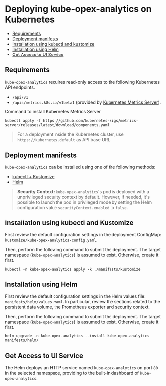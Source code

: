 # Deploying kube-opex-analytics on Kubernetes

- [Requirements](#requirements)
- [Deployment manifests](#deployment-manifests)
- [Installation using kubectl and kustomize](#installation-using-kubectl-and-kustomize)
- [Installation using Helm](#installation-using-helm)
- [Get Access to UI Service](#get-access-to-ui-service)

## Requirements
`kube-opex-analytics` requires read-only access to the following Kubernetes API endpoints.

* `/api/v1`
* `/apis/metrics.k8s.io/v1beta1` (provided by [Kubernetes Metrics Server](https://github.com/kubernetes-sigs/metrics-server)).

Command to install Kubernetes Metrics Server
```shell
kubectl apply -f https://github.com/kubernetes-sigs/metrics-server/releases/latest/download/components.yaml
```

> For a deployment inside the Kubernetes cluster, use `https://kubernetes.default` as API base URL.

## Deployment manifests
`kube-opex-analytics` can be installed using one of the following methods:
* [kubectl + Kustomize](#installation-using-kubectl-and-kustomize) 
* [Helm](#installation-using-helm)

> **Security Context:**
> `kube-opex-analytics`'s pod is deployed with a unprivileged security context by default. However, if needed, it's possible to launch the pod in privileged mode by setting the Helm configuration value `securityContext.enabled` to `false`.

## Installation using kubectl and Kustomize
First review the default configuration settings in the deployment ConfigMap: `kustomize/kube-opex-analytics-config.yaml`.

Then, perform the following command to submit the deployment.
The target namespace (`kube-opex-analytics`) is assumed to exist. Otherwise, create it first.

```shell
kubectl -n kube-opex-analytics apply -k ./manifests/kustomize
```

## Installation using Helm
First review the default configuration settings in the Helm values file: `manifests/helm/values.yaml`. In particular, review the sections related to the persistent data volume, the Prometheus exporter and security context.

Then, perform the following command to submit the deployment. 
The target namespace (`kube-opex-analytics`) is assumed to exist. Otherwise, create it first.

```shell
helm upgrade -n kube-opex-analytics --install kube-opex-analytics manifests/helm/
```

## Get Access to UI Service
The Helm deploys an HTTP service named `kube-opex-analytics` on port `80` in the selected namespace, providing to the built-in dashboard of `kube-opex-analytics`.
